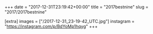 +++
date = "2017-12-31T23:19:42+00:00"
title = "2017bestnine"
slug = "2017/2017bestnine"

[extra]
images = ["/2017-12-31_23-19-42_UTC.jpg"]
instagram = "https://instagram.com/p/BdYoMp1hqyg"
+++
